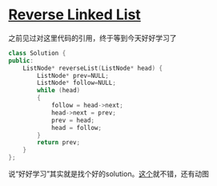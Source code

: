 # [Reverse Linked List](https://leetcode.com/problems/reverse-linked-list)

之前见过对这里代码的引用，终于等到今天好好学习了
```c++
class Solution {
public:
    ListNode* reverseList(ListNode* head) {
        ListNode* prev=NULL;
        ListNode* follow=NULL;
        while (head)
        {
            follow = head->next;
            head->next = prev;
            prev = head;
            head = follow;
        }
        return prev;
    }
};
```
说“好好学习”其实就是找个好的solution。[这个](https://leetcode.com/problems/reverse-linked-list/solutions/803955/c-iterative-vs-recursive-solutions-compared-and-explained-99-time-85-space)就不错，还有动图